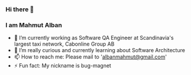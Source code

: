 ### Hi there 👋
### I am Mahmut Alban

- 🔭 I’m currently working as Software QA Engineer at Scandinavia's largest taxi network, Cabonline Group AB
- 🌱 I’m really curious and currently learning about Software Architecture
- 📫 How to reach me: Please mail to 'albanmahmut@gmail.com'
- ⚡ Fun fact: My nickname is bug-magnet

